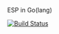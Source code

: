 ESP in Go(lang)

[![Build Status](https://magnum.travis-ci.com/edmore/esp.svg?token=qCqiUCDFN1395pnZuyJY&branch=master)](https://magnum.travis-ci.com/edmore/esp)
